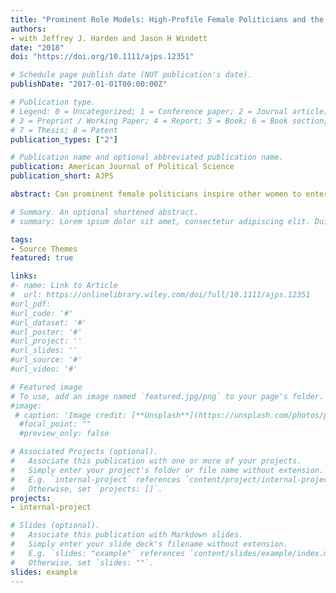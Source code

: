 ```yaml
---
title: "Prominent Role Models: High‐Profile Female Politicians and the Emergence of Women as Candidates for Public Office"
authors:
- with Jeffrey J. Harden and Jason H Windett
date: "2018"
doi: "https://doi.org/10.1111/ajps.12351"

# Schedule page publish date (NOT publication's date).
publishDate: "2017-01-01T00:00:00Z"

# Publication type.
# Legend: 0 = Uncategorized; 1 = Conference paper; 2 = Journal article;
# 3 = Preprint / Working Paper; 4 = Report; 5 = Book; 6 = Book section;
# 7 = Thesis; 8 = Patent
publication_types: ["2"]

# Publication name and optional abbreviated publication name.
publication: American Journal of Political Science
publication_short: AJPS

abstract: Can prominent female politicians inspire other women to enter politics? A woman occupying a high‐profile office directly impacts women's substantive representation through her policy actions. Here, we consider whether these female leaders also facilitate a mobilization effect by motivating other women to run for office. We posit that prominent women in politics serve as role models for other women interested in political careers, causing an increase in female candidates. We test this theory with data from the American states, which exhibit considerable variation in the sex of state legislative candidates and the high‐profile offices of governor and U.S. senator. Using a weighting method and data spanning 1978–2012, we demonstrate that high‐profile women exert substantively large positive effects on female candidates. We conclude that women in major offices are crucial for women's representation. Beyond their direct policy impact, they amplify women's political voice by motivating more women to enter politics.

# Summary. An optional shortened abstract.
# summary: Lorem ipsum dolor sit amet, consectetur adipiscing elit. Duis posuere tellus ac convallis placerat. Proin tincidunt magna sed ex sollicitudin condimentum.

tags:
- Source Themes
featured: true

links:
#- name: Link to Article
#  url: https://onlinelibrary.wiley.com/doi/full/10.1111/ajps.12351
#url_pdf: 
#url_code: '#'
#url_dataset: '#'
#url_poster: '#'
#url_project: ''
#url_slides: ''
#url_source: '#'
#url_video: '#'

# Featured image
# To use, add an image named `featured.jpg/png` to your page's folder. 
#image:
 # caption: 'Image credit: [**Unsplash**](https://unsplash.com/photos/pLCdAaMFLTE)'
  #focal_point: ""
  #preview_only: false

# Associated Projects (optional).
#   Associate this publication with one or more of your projects.
#   Simply enter your project's folder or file name without extension.
#   E.g. `internal-project` references `content/project/internal-project/index.md`.
#   Otherwise, set `projects: []`.
projects:
- internal-project

# Slides (optional).
#   Associate this publication with Markdown slides.
#   Simply enter your slide deck's filename without extension.
#   E.g. `slides: "example"` references `content/slides/example/index.md`.
#   Otherwise, set `slides: ""`.
slides: example
---
```





